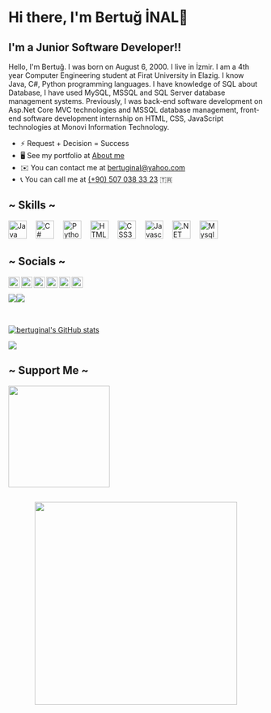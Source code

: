 Hi there, I'm Bertuğ İNAL👋
=============================

I'm a Junior Software Developer!!
-----------------------------

Hello, I'm Bertuğ. I was born on August 6, 2000. I live in İzmir. I am a 4th year Computer Engineering student at Firat University in Elazig. I know Java, C#, Python programming languages. I have knowledge of SQL about Database, I have used MySQL, MSSQL and SQL Server database management systems. Previously, I was back-end software development on Asp.Net Core MVC technologies and MSSQL database management, front-end software development internship on HTML, CSS, JavaScript technologies at Monovi Information Technology. 

* ⚡  Request + Decision = Success
* 🖥️  See my portfolio at [About me](https://bertuginal.github.io/)
* ✉️  You can contact me at [bertuginal@yahoo.com](mailto:bertuginal@yahoo.com)
* 📞  You can call me at [(+90) 507 038 33 23](mailto:05070383323) 🇹🇷

## ~ Skills ~

<p align="left">
<a href="https://www.oracle.com/java/" target="_blank" rel="noreferrer"><img src="https://raw.githubusercontent.com/danielcranney/readme-generator/main/public/icons/skills/java-colored.svg" width="36" height="36" alt="Java" /></a>&emsp;
<a href="https://docs.microsoft.com/en-us/dotnet/csharp/" target="_blank" rel="noreferrer"><img src="https://raw.githubusercontent.com/danielcranney/readme-generator/main/public/icons/skills/csharp-colored.svg" width="36" height="36" alt="C#" /></a>&emsp;
<a href="https://www.python.org" target="_blank" rel="noreferrer"><img src="https://raw.githubusercontent.com/danielcranney/readme-generator/main/public/icons/skills/python.svg" width="36" height="36" alt="Python" /></a>&emsp;
<a href="https://developer.mozilla.org/en-US/docs/Glossary/HTML5" target="_blank" rel="noreferrer"><img src="https://raw.githubusercontent.com/danielcranney/readme-generator/main/public/icons/skills/html5-colored.svg" width="36" height="36" alt="HTML5" /></a>&emsp;
<a href="https://www.w3.org/TR/CSS/#css" target="_blank" rel="noreferrer"><img src="https://raw.githubusercontent.com/danielcranney/readme-generator/main/public/icons/skills/css3-colored.svg" width="36" height="36" alt="CSS3" /></a>&emsp;
<a href="https://developer.mozilla.org/en-US/docs/Web/JavaScript" target="_blank" rel="noreferrer"><img src="https://raw.githubusercontent.com/danielcranney/readme-generator/main/public/icons/skills/javascript-colored.svg" width="36" height="36" alt="Javascript" /></a>&emsp;
<a href="https://dotnet.microsoft.com/en-us/" target="_blank" rel="noreferrer"><img src="https://raw.githubusercontent.com/danielcranney/readme-generator/main/public/icons/skills/dot-net-colored.svg" width="36" height="36" alt=".NET" /></a>&emsp;
<a href="https://www.mysql.com" target="_blank" rel="noreferrer"><img src="https://raw.githubusercontent.com/danielcranney/readme-generator/main/public/icons/skills/mysql.svg" width="36" height="36" alt="Mysql" /></a>
</p>

## ~ Socials ~

[<img align="left" alt="bertuginal | Facebook" width="22px" src="https://cdn.jsdelivr.net/npm/simple-icons@v3/icons/facebook.svg" />][facebook]
[<img align="left" alt="bertuginal | Instagram" width="22px" src="https://cdn.jsdelivr.net/npm/simple-icons@v3/icons/instagram.svg" />][instagram]
[<img align="left" alt="bertuginal | Twitter" width="22px" src="https://cdn.jsdelivr.net/npm/simple-icons@v3/icons/twitter.svg" />][twitter]
[<img align="left" alt="bertuginal | YouTube" width="22px" src="https://cdn.jsdelivr.net/npm/simple-icons@v3/icons/youtube.svg" />][youtube]
[<img align="left" alt="bertuginal | LinkedIn" width="22px" src="https://cdn.jsdelivr.net/npm/simple-icons@v3/icons/linkedin.svg" />][linkedin]
[<img align="left" alt="bertuginal | YouTube" width="22px" src="https://cdn.jsdelivr.net/npm/simple-icons@v3/icons/github.svg" />][github]
<br />
<br />
<a href="https://twitter.com/bertug_inall" target="_blank" rel="noreferrer"><img
src="https://img.shields.io/twitter/follow/bertug_inall?logo=twitter&style=for-the-badge&color=0891b2&labelColor=1c1917"
/></a><a href="https://www.github.com/bertuginal" target="_blank" rel="noreferrer"><img
src="https://img.shields.io/github/followers/bertuginal?logo=github&style=for-the-badge&color=0891b2&labelColor=1c1917" /></a>

[facebook]: https://www.facebook.com/bertug.inal.5
[youtube]: https://www.youtube.com/channel/UChsLvmuSIuTyA_w_Bscz9mQ
[twitter]: https://twitter.com/bertug_inall?t=discDI9d6z6DDh65wDbqyg&s=08
[instagram]: https://www.instagram.com/bertug_inal/
[linkedin]: https://www.linkedin.com/in/bertu%C4%9F-inal-1874781ab
[github]: https://github.com/bertuginal
##
</br>
<a href="http://www.github.com/bertuginal"><img src="https://github-readme-stats.vercel.app/api?username=bertuginal&show_icons=true&hide=&count_private=true&title_color=0891b2&text_color=ffffff&icon_color=0891b2&bg_color=1c1917&hide_border=true&show_icons=true" alt="bertuginal's GitHub stats" /></a>

<a href="http://www.github.com/bertuginal"><img src="https://github-readme-streak-stats.herokuapp.com/?user=bertuginal&stroke=ffffff&background=1c1917&ring=0891b2&fire=0891b2&currStreakNum=ffffff&currStreakLabel=0891b2&sideNums=ffffff&sideLabels=ffffff&dates=ffffff&hide_border=true" /></a>

## ~ Support Me ~

<a href="https://www.buymeacoffee.com/bertuginal" /><img src="https://cdn.buymeacoffee.com/buttons/v2/default-yellow.png" width="200" /></a>
##
<div align="center"><img src="https://github.com/bertuginal/gif/blob/master/Software_Developer.gif" width="400"></div>
